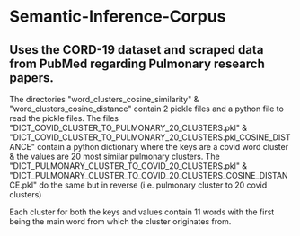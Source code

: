 # Semantic-Inference-Corpus 
## Uses the CORD-19 dataset and scraped data from PubMed regarding Pulmonary research papers.


The directories "word_clusters_cosine_similarity" & "word_clusters_cosine_distance" contain 2 pickle files and a python file to read the pickle files. The files "DICT_COVID_CLUSTER_TO_PULMONARY_20_CLUSTERS.pkl" & "DICT_COVID_CLUSTER_TO_PULMONARY_20_CLUSTERS.pkl_COSINE_DISTANCE" contain a python dictionary where the keys are a covid word cluster & the values are 20 most similar pulmonary clusters. The "DICT_PULMONARY_CLUSTER_TO_COVID_20_CLUSTERS.pkl" & "DICT_PULMONARY_CLUSTER_TO_COVID_20_CLUSTERS_COSINE_DISTANCE.pkl" do the same but in reverse (i.e. pulmonary cluster to 20 covid clusters)



Each cluster for both the keys and values contain 11 words with the first being the main word from which the cluster originates from.















